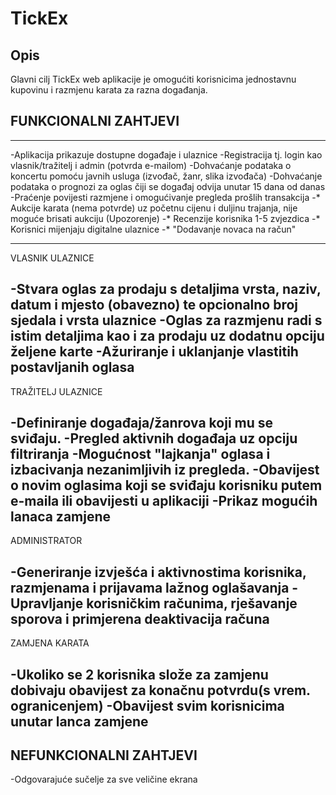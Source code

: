 # **TickEx**
## Opis
Glavni cilj TickEx web aplikacije je omogućiti korisnicima jednostavnu kupovinu i razmjenu karata za razna događanja.

## FUNKCIONALNI ZAHTJEVI
-------------------------------------------------------------------
-Aplikacija prikazuje dostupne događaje i  ulaznice
-Registracija tj. login kao vlasnik/tražitelj i admin (potvrda e-mailom)
-Dohvaćanje podataka o koncertu pomoću javnih usluga (izvođač, žanr, slika izvođača)
-Dohvaćanje podataka o prognozi za oglas čiji se  događaj odvija unutar 15 dana od danas
-Praćenje povijesti razmjene i omogućivanje pregleda prošlih transakcija
-* Aukcije karata (nema potvrde) uz početnu cijenu i duljinu trajanja, nije moguće brisati aukciju (Upozorenje)
-* Recenzije korisnika 1-5 zvjezdica
-* Korisnici mijenjaju digitalne ulaznice
-* "Dodavanje novaca na račun"

-------------------------------------------------------------------
VLASNIK ULAZNICE

-Stvara oglas za prodaju s detaljima vrsta, naziv, datum i mjesto (obavezno) te opcionalno broj sjedala i vrsta ulaznice
-Oglas za razmjenu radi s istim detaljima kao i za prodaju uz dodatnu opciju željene karte
-Ažuriranje i uklanjanje vlastitih postavljanih oglasa
-------------------------------------------------------------------
TRAŽITELJ ULAZNICE

-Definiranje događaja/žanrova koji mu se sviđaju.
-Pregled aktivnih događaja uz opciju filtriranja
-Mogućnost "lajkanja" oglasa i izbacivanja nezanimljivih iz pregleda.
-Obavijest o novim oglasima koji se sviđaju korisniku putem e-maila ili obavijesti u aplikaciji
-Prikaz mogućih lanaca zamjene
-------------------------------------------------------------------
ADMINISTRATOR

-Generiranje izvješća i aktivnostima korisnika, razmjenama i prijavama lažnog oglašavanja
-Upravljanje korisničkim računima, rješavanje sporova i primjerena deaktivacija računa
-------------------------------------------------------------------
ZAMJENA KARATA

-Ukoliko se 2 korisnika slože za zamjenu dobivaju obavijest za konačnu potvrdu(s vrem. ogranicenjem)
-Obavijest svim korisnicima unutar lanca zamjene
-------------------------------------------------------------------

## NEFUNKCIONALNI ZAHTJEVI
-Odgovarajuće sučelje za sve veličine ekrana
